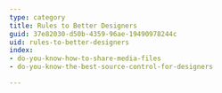 ```yaml
---
type: category
title: Rules to Better Designers
guid: 37e82030-d50b-4359-96ae-19490978244c
uid: rules-to-better-designers
index:
- do-you-know-how-to-share-media-files
- do-you-know-the-best-source-control-for-designers

---
```

 

